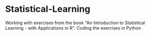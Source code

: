 # Statistical-Learning

Working with exercises from the book "An Introduction to Statistical Learning - with Applications in R". Coding the exercises in Python
